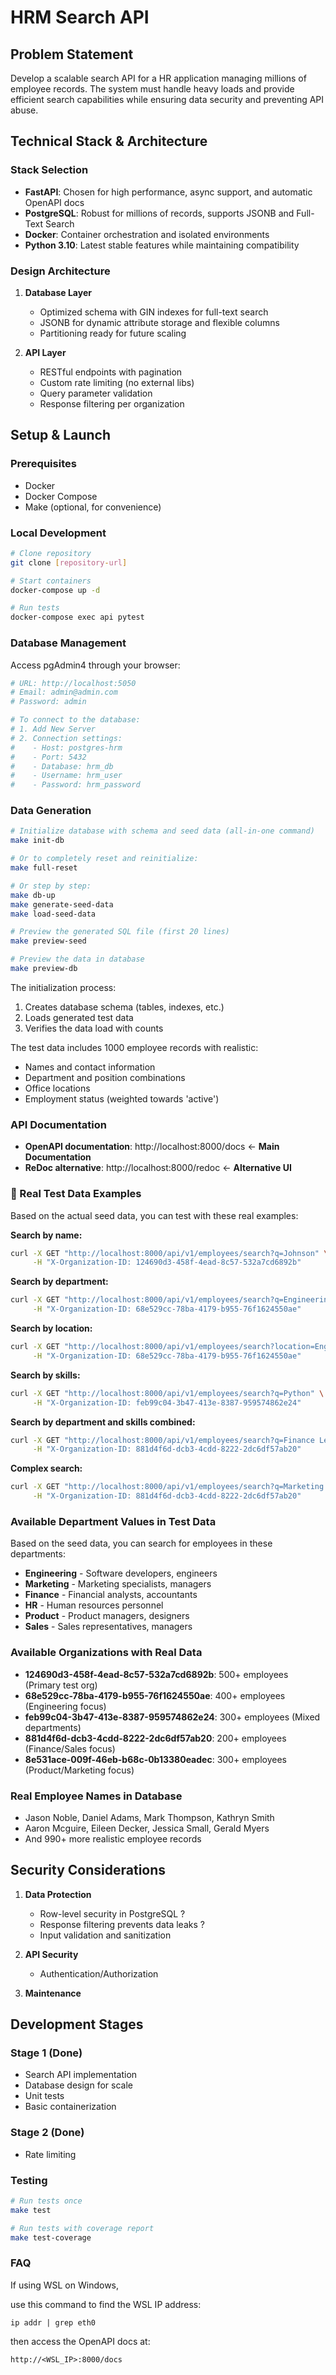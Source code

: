 # HRM Search API

## Problem Statement
Develop a scalable search API for a HR application managing millions of employee records. The system must handle heavy loads and provide efficient search capabilities while ensuring data security and preventing API abuse.

## Technical Stack & Architecture

### Stack Selection
- **FastAPI**: Chosen for high performance, async support, and automatic OpenAPI docs
- **PostgreSQL**: Robust for millions of records, supports JSONB and Full-Text Search
- **Docker**: Container orchestration and isolated environments
- **Python 3.10**: Latest stable features while maintaining compatibility

### Design Architecture
1. **Database Layer**
   - Optimized schema with GIN indexes for full-text search
   - JSONB for dynamic attribute storage and flexible columns
   - Partitioning ready for future scaling

2. **API Layer**
   - RESTful endpoints with pagination
   - Custom rate limiting (no external libs)
   - Query parameter validation
   - Response filtering per organization

## Setup & Launch

### Prerequisites
- Docker
- Docker Compose
- Make (optional, for convenience)

### Local Development
```bash
# Clone repository
git clone [repository-url]

# Start containers
docker-compose up -d

# Run tests
docker-compose exec api pytest
```

### Database Management
Access pgAdmin4 through your browser:
```bash
# URL: http://localhost:5050
# Email: admin@admin.com
# Password: admin

# To connect to the database:
# 1. Add New Server
# 2. Connection settings:
#    - Host: postgres-hrm
#    - Port: 5432
#    - Database: hrm_db
#    - Username: hrm_user
#    - Password: hrm_password
```

### Data Generation
```bash
# Initialize database with schema and seed data (all-in-one command)
make init-db

# Or to completely reset and reinitialize:
make full-reset

# Or step by step:
make db-up
make generate-seed-data
make load-seed-data

# Preview the generated SQL file (first 20 lines)
make preview-seed

# Preview the data in database
make preview-db
```

The initialization process:
1. Creates database schema (tables, indexes, etc.)
2. Loads generated test data
3. Verifies the data load with counts

The test data includes 1000 employee records with realistic:
- Names and contact information
- Department and position combinations
- Office locations
- Employment status (weighted towards 'active')

### API Documentation
- **OpenAPI documentation**: http://localhost:8000/docs ← **Main Documentation**
- **ReDoc alternative**: http://localhost:8000/redoc ← **Alternative UI**

### 🧪 Real Test Data Examples

Based on the actual seed data, you can test with these real examples:

**Search by name:**
```bash
curl -X GET "http://localhost:8000/api/v1/employees/search?q=Johnson" \
     -H "X-Organization-ID: 124690d3-458f-4ead-8c57-532a7cd6892b"
```

**Search by department:**
```bash
curl -X GET "http://localhost:8000/api/v1/employees/search?q=Engineering" \
     -H "X-Organization-ID: 68e529cc-78ba-4179-b955-76f1624550ae"
```

**Search by location:**
```bash
curl -X GET "http://localhost:8000/api/v1/employees/search?location=Engineering" \
     -H "X-Organization-ID: 68e529cc-78ba-4179-b955-76f1624550ae"
```

**Search by skills:**
```bash
curl -X GET "http://localhost:8000/api/v1/employees/search?q=Python" \
     -H "X-Organization-ID: feb99c04-3b47-413e-8387-959574862e24"
```

**Search by department and skills combined:**
```bash
curl -X GET "http://localhost:8000/api/v1/employees/search?q=Finance Leadership" \
     -H "X-Organization-ID: 881d4f6d-dcb3-4cdd-8222-2dc6df57ab20"
```

**Complex search:**
```bash
curl -X GET "http://localhost:8000/api/v1/employees/search?q=Marketing Python&location=Marketing&status=active&page=1&page_size=10" \
     -H "X-Organization-ID: 881d4f6d-dcb3-4cdd-8222-2dc6df57ab20"
```

### Available Department Values in Test Data

Based on the seed data, you can search for employees in these departments:
- **Engineering** - Software developers, engineers
- **Marketing** - Marketing specialists, managers  
- **Finance** - Financial analysts, accountants
- **HR** - Human resources personnel
- **Product** - Product managers, designers
- **Sales** - Sales representatives, managers

### Available Organizations with Real Data

- **124690d3-458f-4ead-8c57-532a7cd6892b**: 500+ employees (Primary test org)
- **68e529cc-78ba-4179-b955-76f1624550ae**: 400+ employees (Engineering focus)  
- **feb99c04-3b47-413e-8387-959574862e24**: 300+ employees (Mixed departments)
- **881d4f6d-dcb3-4cdd-8222-2dc6df57ab20**: 200+ employees (Finance/Sales focus)
- **8e531ace-009f-46eb-b68c-0b13380eadec**: 300+ employees (Product/Marketing focus)

### Real Employee Names in Database
- Jason Noble, Daniel Adams, Mark Thompson, Kathryn Smith
- Aaron Mcguire, Eileen Decker, Jessica Small, Gerald Myers
- And 990+ more realistic employee records

## Security Considerations

1. **Data Protection**
   - Row-level security in PostgreSQL ?
   - Response filtering prevents data leaks ?
   - Input validation and sanitization

2. **API Security**
   - Authentication/Authorization

3. **Maintenance**

## Development Stages

### Stage 1 (Done)
- Search API implementation
- Database design for scale
- Unit tests
- Basic containerization

### Stage 2 (Done)
- Rate limiting


### Testing
```bash
# Run tests once
make test

# Run tests with coverage report
make test-coverage
```
### FAQ
If using WSL on Windows,

use this command to find the WSL IP address:

`ip addr | grep eth0` 

then access the OpenAPI docs at:

`http://<WSL_IP>:8000/docs`
